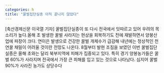 ```yaml
---
categories: h
title: "꿀벌집단실종 아직 끝나지 않았다"
---
```

[축산경제신문 이국열 기자] 꿀벌집단실종이 또 다시 전국에서 잇따르고 있어 우려의 목소리가 높다.올해 초 발생한 꿀벌 사라지는 현상을 회복하기도 전에 재발하면서 양봉산업에 파장이 크다. 연이은 발생으로 건강한 꿀벌 개체수가 급감해 내년에는 정상적인 천연꿀 채밀이 어려울 것이란 전망도 나온다. 8월부터 발현 조짐을 보였던 이번 꿀벌집단실종은 올해 초와는 달리 북부지역에 피해가 집중되고 있다. 특히 경기 양봉농가들은 꿀벌 60%가 사라지며 전국에서 가장 큰 피해를 입고 있는 것으로 나타났다. 심지어 꿀벌 90%가 사라진 농가도 상당수다